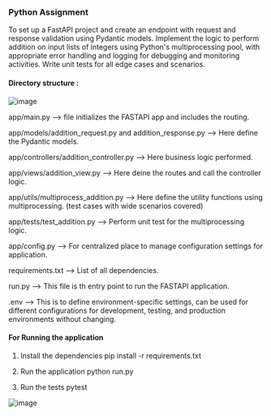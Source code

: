 ### Python Assignment
To set up a FastAPI project and create an endpoint with request and response validation using Pydantic models. Implement the logic to perform addition on input lists of integers using Python's multiprocessing pool, with appropriate error handling and logging for debugging and monitoring activities. Write unit tests for all edge cases and scenarios.



#### Directory structure : 

![image](https://github.com/rohanksingh/Python-Assignment/assets/31317534/9311fb89-8b26-4478-b8a5-3f882858d4f5)


app/main.py --> file initializes the FASTAPI app and includes the routing.

app/models/addition_request.py and addition_response.py --> Here define the Pydantic models.

app/controllers/addition_controller.py --> Here business logic performed.

app/views/addition_view.py --> Here deine the routes and call the controller logic.

app/utils/multiprocess_addition.py --> Here define the utility functions using multiprocessing. (test cases with wide scenarios covered)

app/tests/test_addition.py --> Perform unit test for the multiprocessing logic.

app/config.py --> For centralized place to manage configuration settings for application.

requirements.txt --> List of all dependencies.

run.py --> This file is th entry point to run the FASTAPI application.

.env  --> This is to define environment-specific settings, can be used for different configurations for development, testing, and production environments without changing.


#### For Running the application

1. Install the dependencies 
pip install -r requirements.txt

2. Run the application
   python run.py

3. Run the tests
   pytest

![image](https://github.com/rohanksingh/Python-Assignment/assets/31317534/5d463ea6-eab0-4bc4-ba6a-0a8de02eaddb)

 
